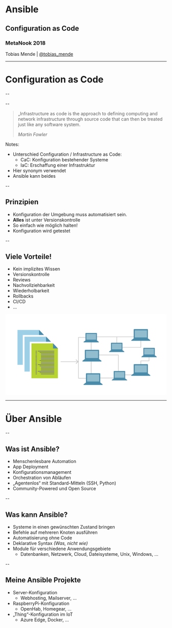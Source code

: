 # Ansible
## Configuration as Code
### MetaNook 2018
 Tobias Mende | [@tobias_mende](https://twitter.com/tobias_mende)

---

# Configuration as Code

--

<!-- .slide: data-background-image="content/images/ops-problem.jpg" data-background-size="contain" -->

--

> „Infrastructure as code is the approach to defining computing and network infrastructure through source code that can then be treated just like any software system.
>
> _Martin Fowler_

Notes:

* Unterschied Configuration / Infrastructure as Code:
  * CaC: Konfiguration bestehender Systeme
  * IaC: Erschaffung einer Infrastruktur
* Hier synonym verwendet
* Ansible kann beides

--

## Prinzipien

* Konfiguration der Umgebung muss automatisiert sein.
* **Alles** ist unter Versionskontrolle
* So einfach wie möglich halten!
* Konfiguration wird getestet

--

## Viele Vorteile!

<div class='left-col'>
<ul>
  <li>Kein implizites Wissen</li>
  <li>Versionskontrolle</li>
  <li>Reviews</li>
  <li>Nachvollziehbarkeit</li>
  <li>Wiederholbarkeit</li>
  <li>Rollbacks</li>
  <li>CI/CD</li>
  <li>...</li>
</ul>
</div>    
<div class='right-col'>
 <img src="content/images/infrastructureascode.png"/>
</div>

---

# Über Ansible

--

## Was ist Ansible?

* Menschenlesbare Automation
* App Deployment
* Konfigurationsmanagement
* Orchestration von Abläufen
* „Agentenlos“ mit Standard-Mitteln (SSH, Python)
* Community-Powered und Open Source

--

## Was kann Ansible?

* Systeme in einen gewünschten Zustand bringen
* Befehle auf mehreren Knoten ausführen
* Automatisierung ohne Code
* Deklarative Syntax _(Was, nicht wie)_
* Module für verschiedene Anwendungsgebiete
  * Datenbanken, Netzwerk, Cloud, Dateisysteme, Unix, Windows, ...

--

## Meine Ansible Projekte

* Server-Konfiguration 
    * Webhosting, Mailserver, ...
* RaspberryPi-Konfiguration 
    * OpenHab, Homegear, ...
* „Thing“-Konfiguration im IoT 
    * Azure Edge, Docker, ...